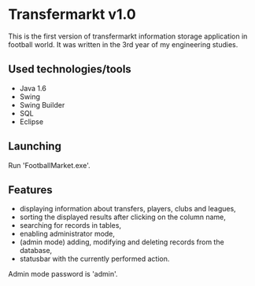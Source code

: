 # Transfermarkt v1.0

This is the first version of transfermarkt information storage application in football world. It was written in the 3rd year of my engineering studies.

## Used technologies/tools

- Java 1.6
- Swing
- Swing Builder
- SQL
- Eclipse

## Launching

Run 'FootballMarket.exe'. 

## Features

- displaying information about transfers, players, clubs and leagues,
- sorting the displayed results after clicking on the column name,
- searching for records in tables,
- enabling administrator mode,
- (admin mode) adding, modifying and deleting records from the database,
- statusbar with the currently performed action.

Admin mode password is 'admin'.


